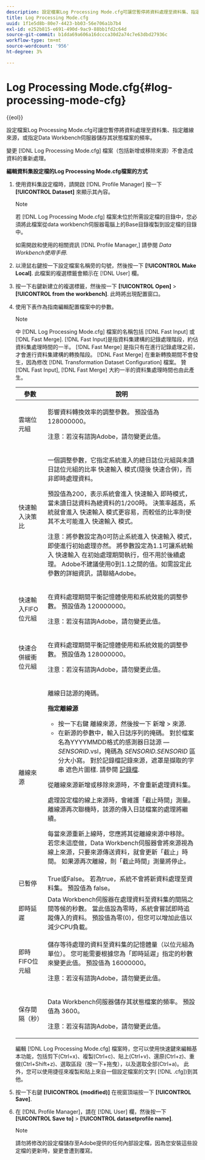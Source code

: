 ```yaml
---
description: 設定檔案Log Processing Mode.cfg可讓您暫停將資料處理至資料集、指定離線來源，或指定Data Workbench伺服器儲存其狀態檔案的頻率。
title: Log Processing Mode.cfg
uuid: 1f1e5d8b-80e7-4423-bb03-56e706a1b7b4
exl-id: e252b815-e691-490d-9ac9-88bb1fd2c64d
source-git-commit: b1dda69a606a16dccca30d2a74c7e63dbd27936c
workflow-type: tm+mt
source-wordcount: '956'
ht-degree: 3%

---
```


# Log Processing Mode.cfg{#log-processing-mode-cfg}

{{eol}}

設定檔案Log Processing Mode.cfg可讓您暫停將資料處理至資料集、指定離線來源，或指定Data Workbench伺服器儲存其狀態檔案的頻率。

變更 [!DNL Log Processing Mode.cfg] 檔案（包括新增或移除來源）不會造成資料的重新處理。

**編輯資料集設定檔的Log Processing Mode.cfg檔案的方式**

1. 使用資料集設定檔時，請開啟 [!DNL Profile Manager] 按一下 **[!UICONTROL Dataset]** 來顯示其內容。

   >[!NOTE]
   >
   >若 [!DNL Log Processing Mode.cfg] 檔案未位於所需設定檔的目錄中，您必須將此檔案從data workbench伺服器電腦上的Base目錄複製到設定檔的目錄中。

   如需開啟和使用的相關資訊 [!DNL Profile Manager,] 請參閱 *Data Workbench使用手冊*.

1. 以滑鼠右鍵按一下設定檔案名稱旁的勾號，然後按一下 **[!UICONTROL Make Local]**. 此檔案的複選標籤會顯示在 [!DNL User] 欄。
1. 按一下右鍵新建立的複選標籤，然後按一下 **[!UICONTROL Open]** > **[!UICONTROL from the workbench]**. 此時將出現配置窗口。
1. 使用下表作為指南編輯配置檔案中的參數。

   >[!NOTE]
   >
   >中 [!DNL Log Processing Mode.cfg] 檔案的名稱包括 [!DNL Fast Input] 或 [!DNL Fast Merge]. [!DNL Fast Input]是指資料集建構的記錄處理階段，約佔資料集處理時間的一半。 [!DNL Fast Merge] 是指只有在進行記錄處理之前，才會進行資料集建構的轉換階段。 [!DNL Fast Merge] 在重新轉換期間不會發生，因為修改 [!DNL Transformation Dataset Configuration] 檔案。 贊 [!DNL Fast Input], [!DNL Fast Merge] 大約一半的資料集處理時間也由此產生。

   <table id="table_1BF356E21C0E4119A277F40CEC5D7A21"> 
   <thead> 
   <tr> 
      <th colname="col1" class="entry"> 參數 </th> 
      <th colname="col2" class="entry"> 說明 </th> 
   </tr> 
   </thead>
   <tbody> 
   <tr> 
      <td colname="col1"> 雲端位元組 </td> 
      <td colname="col2"> <p>影響資料轉換效率的調整參數。 預設值為 128000000。 </p> <p> <p>注意：若沒有諮詢Adobe，請勿變更此值。 </p> </p> </td> 
   </tr> 
   <tr> 
      <td colname="col1"> 快速輸入決策比 </td> 
      <td colname="col2"> <p>一個調整參數，它指定系統進入的總日誌位元組與未讀日誌位元組的比率 <span class="wintitle"> 快速輸入</span> 模式(隨後 <span class="wintitle"> 快速合併</span>)，而非即時處理資料。 </p> <p> 預設值為200，表示系統會進入 <span class="wintitle"> 快速輸入</span> 即時模式，當未讀日誌資料為總資料的1/200時。 決策率越高，系統就會進入 <span class="wintitle"> 快速輸入</span> 模式更容易，而較低的比率則使其不太可能進入 <span class="wintitle"> 快速輸入</span> 模式。 </p> <p> <p>注意：將參數設定為0可防止系統進入 <span class="wintitle"> 快速輸入</span> 模式，即使進行初始處理亦然。 將參數設定為1.1可讓系統輸入 <span class="wintitle"> 快速輸入</span> 在初始處理期間執行，但不用於後續處理。 Adobe不建議使用0到1.1之間的值。如需設定此參數的詳細資訊，請聯絡Adobe。 </p> </p> </td> 
   </tr> 
   <tr> 
      <td colname="col1"> 快速輸入FIFO位元組 </td> 
      <td colname="col2"> <p>在資料處理期間平衡記憶體使用和系統效能的調整參數。 預設值為 120000000。 </p> <p> <p>注意：若沒有諮詢Adobe，請勿變更此值。 </p> </p> </td> 
   </tr> 
   <tr> 
      <td colname="col1"> 快速合併緩衝位元組 </td> 
      <td colname="col2"> <p>在資料處理期間平衡記憶體使用和系統效能的調整參數。 預設值為 128000000。 </p> <p> <p>注意：若沒有諮詢Adobe，請勿變更此值。 </p> </p> </td> 
   </tr> 
   <tr> 
      <td colname="col1"> 離線來源 </td> 
      <td colname="col2"> <p>離線日誌源的掩碼。 </p> <p> <b> 指定離線源</b> 
      <ul id="ul_569B90E9A85246F88906FA5444F8A93E"> 
       <li id="li_3EF182CEF4A44106B5267175EC62B9AB"> 按一下右鍵 <span class="uicontrol"> 離線來源</span>，然後按一下 <span class="uicontrol"> 新增</span> &gt; <span class="uicontrol"> 來源</span>. </li> 
       <li id="li_E8FBA212F4784B1A830745A90BB3AF90"> 在新源的參數中，輸入日誌序列的掩碼。 對於檔案名為YYYYMMDD格式的感測器日誌源 — <i>SENSORID</i>.vsl，掩碼為 <i>SENSORID.SENSORID</i> 區分大小寫。 對於記錄檔記錄來源，遮罩是擷取的字串 <span class="wintitle"> 遮色片圖樣</span>. 請參閱 <a href="../../../home/c-dataset-const-proc/c-log-proc-config-file/c-log-sources.md#concept-3d4fb817c057447d90f166b1183b461e"> 記錄檔</a>. </li> 
      </ul> </p> <p> 從離線來源新增或移除來源時，不會重新處理資料集。 </p> <p> 處理設定檔的線上來源時，會維護「截止時間」測量。 離線源再次聯機時，該源的傳入日誌檔案的處理將繼續。 </p> <p> 每當來源重新上線時，您應將其從離線來源中移除。 若您未這麼做，Data Workbench伺服器會將來源視為線上來源，只要來源傳送資料，就會更新「截止」時間。 如果源再次離線，則「截止時間」測量將停止。 </p> </td> 
   </tr> 
   <tr> 
      <td colname="col1"> 已暫停 </td> 
      <td colname="col2"> True或False。 若為true，系統不會將新資料處理至資料集。 預設值為 false。 </td> 
   </tr> 
   <tr> 
      <td colname="col1"> 即時延遲 </td> 
      <td colname="col2"> Data Workbench伺服器在處理資料至資料集的間隔之間等候的秒數。 當此值設為零時，系統會嘗試即時追蹤傳入的資料。 預設值為零(0)，但您可以增加此值以減少CPU負載。 </td> 
   </tr> 
   <tr> 
      <td colname="col1"> 即時FIFO位元組 </td> 
      <td colname="col2"> <p>儲存等待處理的資料至資料集的記憶體量（以位元組為單位）。 您可能需要根據您為「即時延遲」指定的秒數來變更此值。 預設值為 16000000。 </p> <p> <p>注意：若沒有諮詢Adobe，請勿變更此值。 </p> </p> </td> 
   </tr> 
   <tr> 
      <td colname="col1"> 保存間隔（秒） </td> 
      <td colname="col2"> <p>Data Workbench伺服器儲存其狀態檔案的頻率。 預設值為 3600。 </p> <p> <p>注意：若沒有諮詢Adobe，請勿變更此值。 </p> </p> </td> 
   </tr> 
   </tbody> 
   </table>

   編輯 [!DNL Log Processing Mode.cfg] 檔案時，您可以使用快速鍵來編輯基本功能，包括剪下(Ctrl+x)、複製(Ctrl+c)、貼上(Ctrl+v)、還原(Ctrl+z)、重做(Ctrl+Shift+z)、選取區段（按一下+拖曳），以及選取全部(Ctrl+a)。 此外，您可以使用捷徑來複製和貼上來自一個設定檔案的文字( [!DNL .cfg])到其他。

1. 按一下右鍵 **[!UICONTROL (modified)]** 在視窗頂端按一下 **[!UICONTROL Save]**.
1. 在 [!DNL Profile Manager]，請在 [!DNL User] 欄，然後按一下 **[!UICONTROL Save to]** > **[!UICONTROL datasetprofile name]**.

   >[!NOTE]
   >
   >請勿將修改的設定檔儲存至Adobe提供的任何內部設定檔，因為您安裝這些設定檔的更新時，變更會遭到覆寫。
